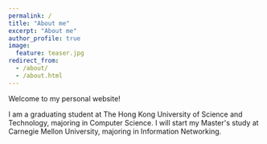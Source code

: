 ```yaml
---
permalink: /
title: "About me"
excerpt: "About me"
author_profile: true
image:
  feature: teaser.jpg
redirect_from: 
  - /about/
  - /about.html
---
```

Welcome to my personal website!

I am a graduating student at The Hong Kong University of Science and Technology, majoring in Computer Science. I will start my Master's study at Carnegie Mellon University, majoring in Information Networking.
